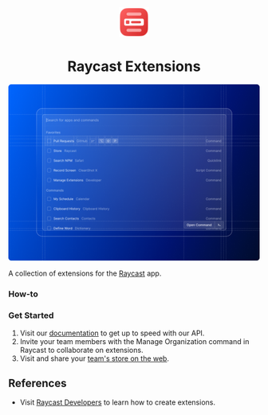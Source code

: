 <p align="center">
  <img src="images/store-logo.png" height="60">
  <h1 align="center">Raycast Extensions</h1>
</p>

![Header](images/header.png)

A collection of extensions for the [Raycast](https://raycast.com) app.

### How-to

### Get Started

1. Visit our [documentation](https://developers.raycast.com) to get up to speed with our API.
2. Invite your team members with the Manage Organization command in Raycast to collaborate on extensions.
3. Visit and share your [team's store on the web](https://raycast.com/straw-hat-llc).

## References

- Visit [Raycast Developers](https://developers.raycast.com) to learn how to
  create extensions.
